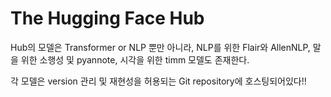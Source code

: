 # The Hugging Face Hub

Hub의 모델은 Transformer or NLP 뿐만 아니라, NLP를 위한 Flair와 AllenNLP, 말을 위한 소행성 및 pyannote, 시각을 위한 timm 모델도 존재한다.

각 모델은 version 관리 및 재현성을 허용되는 Git repository에 호스팅되어있다!!

